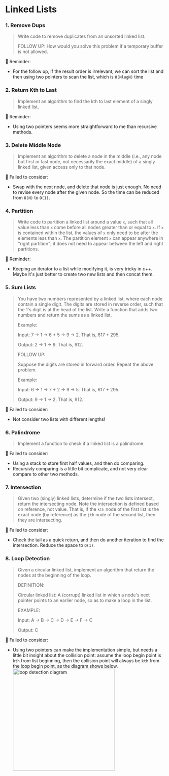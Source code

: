 # Linked Lists

### 1. Remove Dups

> Write code to remove duplicates from an unsorted linked list.
>
> FOLLOW UP: How would you solve this problem if a temporary buffer is not allowed.

📝 Reminder:

-   For the follow up, if the result order is irrelevant, we can sort the list and then using two pointers to scan the list, which is `O(NlogN)` time

### 2. Return Kth to Last

> Implement an algorithm to find the kth to last element of a singly linked list.

📝 Reminder:

-   Using two pointers seems more straightforward to me than recursive methods.

### 3. Delete Middle Node

> Implement an algorithm to delete a node in the middle (i.e., any node but first or last node, not necessarily the exact middle) of a singly linked list, given access only to that node.

🔨 Failed to consider:

-   Swap with the next node, and delete that node is just enough. No need to revise every node after the given node. So the time can be reduced from `O(N)` to `O(1)`.

### 4. Partition

> Write code to partition a linked list around a value `x`, such that all value less than `x` come before all nodes greater than or equal to `x`. If `x` is contained within the list, the values of `x` only need to be after the elements less than `x`. The partition element `x` can appear anywhere in "right partition"; it does not need to appear between the left and right partitions.

📝 Reminder:

-   Keeping an iterator to a list while modifying it, is very tricky in _c++_. Maybe it's just better to create two new lists and then concat them.

### 5. Sum Lists

> You have two numbers represented by a linked list, where each node contain a single digit. The digits are stored in reverse order, such that the 1's digit is at the head of the list. Write a function that adds two numbers and return the sums as a linked list.
>
> Example:
>
> Input: 7 -> 1 -> 6 + 5 -> 9 -> 2. That is, 617 + 295.
>
> Output: 2 -> 1 -> 9. That is, 912.
>
> FOLLOW UP:
>
> Suppose the digits are stored in forward order. Repeat the above problem.
>
> Example:
>
> Input: 6 -> 1 -> 7 + 2 -> 9 -> 5. That is, 617 + 295.
>
> Output: 9 -> 1 -> 2. That is, 912.

🔨 Failed to consider:

-   Not consider two lists with different lengths!

### 6. Palindrome

> Implement a function to check if a linked list is a palindrome.

🔨 Failed to consider:

-   Using a stack to store first half values, and then do comparing.
-   Recursivly comparing is a little bit complicate, and not very clear compare to other two methods.

### 7. Intersection

> Given two (singly) linked lists, determine if the two lists intersect, return the intersecting node. Note the intersection is defined based on reference, not value. That is, if the `kth` node of the first list is the exact node (by reference) as the `jth` node of the second list, then they are intersecting.

🔨 Failed to consider:

-   Check the tail as a quick return, and then do another iteration to find the intersection. Reduce the space to `O(1)`.

### 8. Loop Detection

> Given a circular linked list, implement an algorithm that return the nodes at the beginning of the loop.
>
> DEFINITION:
>
> Circular linked list: A (corrupt) linked list in which a node's next pointer points to an earlier node, so as to make a loop in the list.
>
> EXAMPLE:
>
> Input: A -> B -> C -> D -> E -> F -> C
>
> Output: C

🔨 Failed to consider:

-   Using two pointers can make the implementation simple, but needs a little bit insight about the collision point: assume the loop begin point is `kth` from list beginning, then the collision point will always be `kth` from the loop begin point, as the diagram shows below.
    <img src="https://i.imgur.com/zu4kXSD.png" alt="loop detection diagram" style="display: block; width: 320px" />
